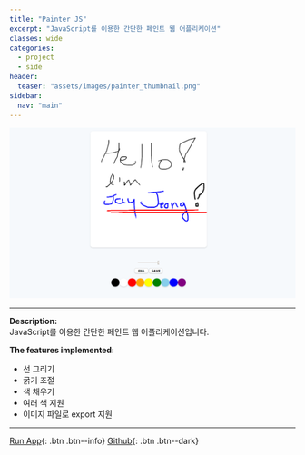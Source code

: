 ```yaml
---
title: "Painter JS"
excerpt: "JavaScript를 이용한 간단한 페인트 웹 어플리케이션"
classes: wide
categories: 
  - project
  - side
header:
  teaser: "assets/images/painter_thumbnail.png"
sidebar:
  nav: "main"
---
```


![Forfun_thumnail](/assets/images/painter_page.png)

---
**Description:**  
JavaScript를 이용한 간단한 페인트 웹 어플리케이션입니다.  

**The features implemented:**
 - 선 그리기
 - 굵기 조절
 - 색 채우기
 - 여러 색 지원
 - 이미지 파일로 export 지원

---
[Run App](https://jaykop.github.io/nomadcoders/vanilla_js/game/index.html){: .btn .btn--info}
[Github](https://github.com/jaykop/nomadcoders/tree/master/vanilla_js/game){: .btn .btn--dark}